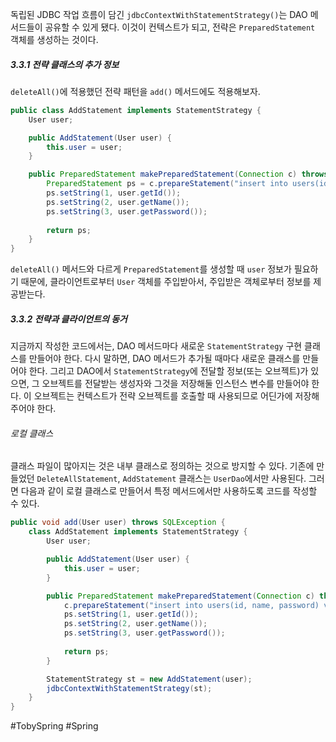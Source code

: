 독립된 JDBC 작업 흐름이 담긴 `jdbcContextWithStatementStrategy()`는 DAO 메서드들이 공유할 수 있게 됐다. 이것이 컨텍스트가 되고, 전략은 `PreparedStatement` 객체를 생성하는 것이다.
##### 3.3.1 전략 클래스의 추가 정보
`deleteAll()`에 적용했던 전략 패턴을 `add()` 메서드에도 적용해보자.
```java
public class AddStatement implements StatementStrategy {
	User user;

	public AddStatement(User user) {
		this.user = user;
	}

	public PreparedStatement makePreparedStatement(Connection c) throws SQLException {
		PreparedStatement ps = c.prepareStatement("insert into users(id, name, password) values(?,?,?)");
		ps.setString(1, user.getId());
		ps.setString(2, user.getName());
		ps.setString(3, user.getPassword());
		
		return ps;
	}
}
```

`deleteAll()` 메서드와 다르게 `PreparedStatement`를 생성할 때 `user` 정보가 필요하기 때문에, 클라이언트로부터 `User` 객체를 주입받아서, 주입받은 객체로부터 정보를 제공받는다.
##### 3.3.2 전략과 클라이언트의 동거
지금까지 작성한 코드에서는, DAO 메서드마다 새로운 `StatementStrategy` 구현 클래스를 만들어야 한다. 다시 말하면, DAO 메서드가 추가될 때마다 새로운 클래스를 만들어야 한다. 그리고 DAO에서 `StatementStrategy`에 전달할 정보(또는 오브젝트)가 있으면, 그 오브젝트를 전달받는 생성자와 그것을 저장해둘 인스턴스 변수를 만들어야 한다. 이 오브젝트는 컨텍스트가 전략 오브젝트를 호출할 때 사용되므로 어딘가에 저장해주어야 한다.
###### 로컬 클래스
클래스 파일이 많아지는 것은 내부 클래스로 정의하는 것으로 방지할 수 있다. 기존에 만들었던 `DeleteAllStatement`, `AddStatement` 클래스는 `UserDao`에서만 사용된다. 그러면 다음과 같이 로컬 클래스로 만들어서 특정 메서드에서만 사용하도록 코드를 작성할 수 있다.
```java
public void add(User user) throws SQLException {
	class AddStatement implements StatementStrategy {
		User user;

		public AddStatement(User user) {
			this.user = user;
		}

		public PreparedStatement makePreparedStatement(Connection c) throws SQLException {
			c.prepareStatement("insert into users(id, name, password) values(?,?,?)");
			ps.setString(1, user.getId());
			ps.setString(2, user.getName());
			ps.setString(3, user.getPassword());
			
			return ps;
		}

		StatementStrategy st = new AddStatement(user);
		jdbcContextWithStatementStrategy(st);
	}
}
```


#TobySpring #Spring 
